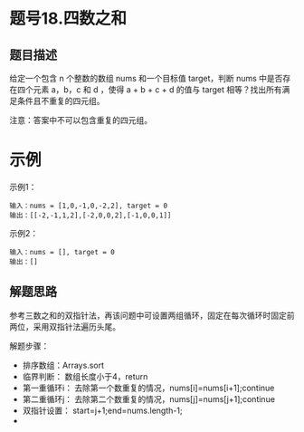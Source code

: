 # 题号18.四数之和

## 题目描述

给定一个包含 n 个整数的数组 nums 和一个目标值 target，判断 nums 中是否存在四个元素 a，b，c 和 d ，使得 a + b + c + d 的值与 target 相等？找出所有满足条件且不重复的四元组。

注意：答案中不可以包含重复的四元组。

# 示例
示例1：
```
输入：nums = [1,0,-1,0,-2,2], target = 0
输出：[[-2,-1,1,2],[-2,0,0,2],[-1,0,0,1]]
```
示例2：
```
输入：nums = [], target = 0
输出：[]
```
## 解题思路

参考三数之和的双指针法，再该问题中可设置两组循环，固定在每次循环时固定前两位，采用双指针法遍历头尾。

解题步骤：

- 排序数组：Arrays.sort
- 临界判断：
        数组长度小于4，return
- 第一重循环i：
        去除第一个数重复的情况，nums[i]=nums[i+1];continue
- 第二重循环j：
        去除第二个数重复的情况，nums[j]=nums[j+1];continue
- 双指针设置：
        start=j+1;end=nums.length-1;
- 

